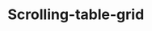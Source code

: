 # Scrolling-table-grid

<div class="container">
<div class="row">
     <div class="col-xs-12 col-sm-10 col-lg-10">
        <div id="parentHolder"></div>
        <div id="cnt"></div> 
     </div>
    <!-- <div class="col-xs-2 col-sm-2 col-lg-2">
       <!-- <table >
          <thead>
            <tr></tr>
          </thead>
          <tbody>
            <tr>
              <td><button id="btnUp" onclick="MoveUp()" type="button" value="Up" /> <span  class="glyphicon glyphicon-triangle-top" aria-hidden="true"></span></button></td>
              
            </tr>
            <tr>
              <td>  <button id="btnDown" onclick="MoveDown()" type="button" value="Down" ><span  class="glyphicon   glyphicon-triangle-bottom" aria-hidden="true"></span></button>
                        </td>
              
            </tr>
            
          </tbody>
      </table>
     </div>-->

  </div>
  <div class="row">
          <div class="col-xs-6 col-sm-6 col-lg-6"> </div>
          <div class="col-xs-6 col-sm-6 col-lg-6"> <i class="arrow-alt-down"></i>
                                    <button id="btnDown" onclick="saveData()" type="button" value="Down" ><span  class="glyphicon glyphicon glyphicon-triangle-right" aria-hidden="true"></span></button>
          <input type="hidden" id="arr_data" name="array_data" value="">
                                  </div>

  </div>
</div>

<script>
$(document).ready(function(){
    var bookDetails = [["Advertised","Currently","Not currently","Have never"]];
    bookDetails[0].push("");
    bookDetails.reverse();
  //var bookDetails = [["Have never", "Not currently","Currently","Advertised",""]];

  var bookDetails_col =["Business Insider/Insider Inc ", "Facebook", "Hulu","Meredith", "Oath", "Purch","Time Inc.", "Turner"];
  var cnt=1;
   $.each(bookDetails_col, function(i) {
      
     
   
    
      bookDetails.push([bookDetails_col[i],"<label><input type='radio' id='tblLeftTr"+cnt+"' name='optradio"+bookDetails_col[i]+"'> </label>","<label><input type='radio' id='tblLeftTr"+cnt+"' name='optradio"+bookDetails_col[i]+"'> </label>","<label><input type='radio' id='tblLeftTr"+cnt+"' name='optradio"+bookDetails_col[i]+"'> </label>","<label><input type='radio' id='tblLeftTr"+cnt+"' name='optradio"+bookDetails_col[i]+"'> </label>"]);
      cnt++;
    });

   dataload(bookDetails);
});

$(window).load(function(){

        $("#tblLeftTr1").find("input:radio").each(function() {
                $(this).attr("disabled",true);

              });
         $("#tblLeftTr2").attr("data", "1");
         $("#tblLeftTr3").find("input:radio").each(function() {
                $(this).attr("disabled",true);

              });


        var buttonup = $("<span id='btnUp' onclick='MoveUp()' class='glyphicon glyphicon-triangle-top arrowButtonAligment' aria-hidden='true'></span>");
            buttonup.appendTo(".tablecellUP");

        var buttondown = $("<span id='btnDown' onclick='MoveDown()' class='glyphicon  glyphicon-triangle-bottom arrowButtonAligment' aria-hidden='true'></span>");
            buttondown.appendTo(".tablecellDown");

          $('#tblLeftTr2').contents('td:first').contents('span#btnUp').removeClass("glyphicon glyphicon-triangle-top");  
          $('#tblLeftTr2').contents('td:first').contents('span#btnDown').removeClass('glyphicon glyphicon-triangle-bottom');
           $('#tblLeftTr1').contents('td:first').contents('span#btnDown').removeClass('glyphicon glyphicon-triangle-bottom');
           $('#tblLeftTr3').contents('td:first').contents('span#btnUp').removeClass('glyphicon glyphicon-triangle-top');


          var bookDetails_col =["12","23","31"];
          $.each(bookDetails_col, function(i) {

                   $("#"+bookDetails_col[i]).find("input:radio").each(function() {
                        $(this).attr("checked",true);
                                //jQuery("#radio_1").attr('checked', true);

                      });

        });
           var RightTable=  document.getElementById("tblLeft").tBodies[0].children;
           var cnt=$('input:radio:checked').length;
           var crows=RightTable.length;
           var displaycnt="("+cnt+"/"+crows+")";
           $('#cnt').html(displaycnt);

})
</script>
</body>


